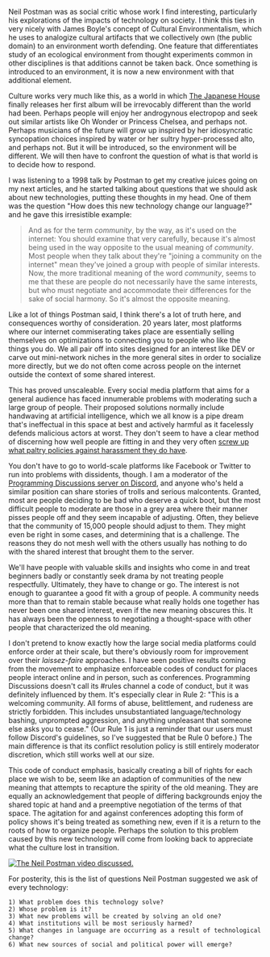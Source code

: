 Neil Postman was as social critic whose work I find interesting, particularly his explorations of the impacts of technology on society. I think this ties in very nicely with James Boyle's concept of Cultural Environmentalism, which he uses to analogize cultural artifacts that we collectively own (the public domain) to an environment worth defending. One feature that differentiates study of an ecological environment from thought experiments common in other disciplines is that additions cannot be taken back. Once something is introduced to an environment, it is now a new environment with that additional element.

Culture works very much like this, as a world in which [The Japanese House](http://thejapanesehouse.co.uk/) finally releases her first album will be irrevocably different than the world had been. Perhaps people will enjoy her androgynous electropop and seek out similar artists like Oh Wonder or Princess Chelsea, and perhaps not. Perhaps musicians of the future will grow up inspired by her idiosyncratic syncopation choices inspired by water or her sultry hyper-processed alto, and perhaps not. But it will be introduced, so the environment will be different. We will then have to confront the question of what is that world is to decide how to respond.

I was listening to a 1998 talk by Postman to get my creative juices going on my next articles, and he started talking about questions that we should ask about new technologies, putting these thoughts in my head. One of them was the question "How does this new technology change our language?" and he gave this irresistible example:

>And as for the term *community*, by the way, as it's used on the internet: You should examine that very carefully, because it's almost being used in the way opposite to the usual meaning of *community*. Most people when they talk about they're "joining a community on the internet" mean they've joined a group with people of similar interests. Now, the more traditional meaning of the word *community*, seems to me that these are people do not necessarily have the same interests, but who must negotiate and accommodate their differences for the sake of social harmony. So it's almost the opposite meaning.

Like a lot of things Postman said, I think there's a lot of truth here, and consequences worthy of consideration. 20 years later, most platforms where our internet commiserating takes place are essentially selling themselves on optimizations to connecting you to people who like the things you do. We all pair off into sites designed for an interest like DEV or carve out mini-network niches in the more general sites in order to socialize more directly, but we do not often come across people on the internet outside the context of some shared interest.

This has proved unscaleable. Every social media platform that aims for a general audience has faced innumerable problems with moderating such a large group of people. Their proposed solutions normally include handwaving at artificial intelligence, which we all know is a pipe dream that's ineffectual in this space at best and actively harmful as it facelessly defends malicious actors at worst. They don't seem to have a clear method of discerning how well people are fitting in and they very often [screw up what paltry policies against harassment they do have](https://www.buzzfeednews.com/article/charliewarzel/a-honeypot-for-assholes-inside-twitters-10-year-failure-to-s).

You don't have to go to world-scale platforms like Facebook or Twitter to run into problems with dissidents, though. I am a moderator of the [Programming Discussions server on Discord](https://invite.progdisc.club), and anyone who's held a similar position can share stories of trolls and serious malcontents. Granted, most are people deciding to be bad who deserve a quick boot, but the most difficult people to moderate are those in a grey area where their manner pisses people off and they seem incapable of adjusting. Often, they believe that the community of 15,000 people should adjust to them. They might even be right in some cases, and determining that is a challenge. The reasons they do not mesh well with the others usually has nothing to do with the shared interest that brought them to the server.

We'll have people with valuable skills and insights who come in and treat beginners badly or constantly seek drama by not treating people respectfully. Ultimately, they have to change or go. The interest is not enough to guarantee a good fit with a group of people. A community needs more than that to remain stable because what really holds one together has never been one shared interest, even if the new meaning obscures this. It has always been the openness to negotiating a thought-space with other people that characterized the old meaning.

I don't pretend to know exactly how the large social media platforms could enforce order at their scale, but there's obviously room for improvement over their *laissez-faire* approaches. I have seen positive results coming from the movement to emphasize enforceable codes of conduct for places people interact online and in person, such as conferences. Programming Discussions doesn't call its #rules channel a code of conduct, but it was definitely influenced by them. It's especially clear in Rule 2: "This is a welcoming community. All forms of abuse, belittlement, and rudeness are strictly forbidden. This includes unsubstantiated language/technology bashing, unprompted aggression, and anything unpleasant that someone else asks you to cease." (Our Rule 1 is just a reminder that our users must follow Discord's guidelines, so I've suggested that be Rule 0 before.) The main difference is that its conflict resolution policy is still entirely moderator discretion, which still works well at our size.

This code of conduct emphasis, basically creating a bill of rights for each place we wish to be, seem like an adaption of communities of the new meaning that attempts to recapture the spirity of the old meaning. They are equally an acknowledgement that people of differing backgrounds enjoy the shared topic at hand and a preemptive negotiation of the terms of that space. The agitation for and against conferences adopting this form of policy shows it's being treated as something new, even if it is a return to the roots of how to organize people. Perhaps the solution to this problem caused by this new technology will come from looking back to appreciate what the culture lost in transition.

[![The Neil Postman video discussed.](http://img.youtube.com/vi/dBlfPhsrvtw/0.jpg)](http://www.youtube.com/watch?v=dBlfPhsrvtw)

For posterity, this is the list of questions Neil Postman suggested we ask of every technology:

    1) What problem does this technology solve?
    2) Whose problem is it?
    3) What new problems will be created by solving an old one?
    4) What institutions will be most seriously harmed?
    5) What changes in language are occurring as a result of technological change?
    6) What new sources of social and political power will emerge?
